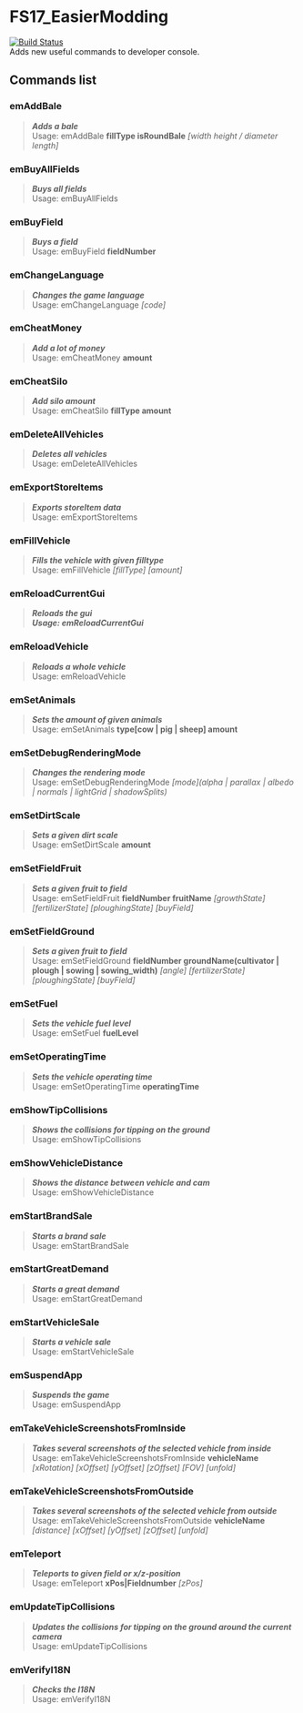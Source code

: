 # FS17_EasierModding
[![Build Status](https://travis-ci.org/TeamFSIModding/FS17_EasierModding.svg?branch=master)](https://travis-ci.org/TeamFSIModding/FS17_EasierModding)  
Adds new useful commands to developer console.  
  
## Commands list
### emAddBale
> __*Adds a bale*__  
> Usage: emAddBale **fillType isRoundBale** *[width height / diameter length]*  
    
### emBuyAllFields
> __*Buys all fields*__  
> Usage: emBuyAllFields  
    
### emBuyField
> __*Buys a field*__  
> Usage: emBuyField **fieldNumber**  
    
### emChangeLanguage
> __*Changes the game language*__  
> Usage: emChangeLanguage *[code]*  
    
### emCheatMoney
> __*Add a lot of money*__  
> Usage: emCheatMoney **amount**  
    
### emCheatSilo
> __*Add silo amount*__  
> Usage: emCheatSilo **fillType amount**  
    
### emDeleteAllVehicles
> __*Deletes all vehicles*__  
> Usage: emDeleteAllVehicles  
    
### emExportStoreItems
> __*Exports storeItem data*__  
> Usage: emExportStoreItems  
    
### emFillVehicle
> __*Fills the vehicle with given filltype*__  
> Usage: emFillVehicle *\[fillType] [amount]*  
    
### emReloadCurrentGui
> __*Reloads the gui  
> Usage: emReloadCurrentGui*__  
    
### emReloadVehicle
> __*Reloads a whole vehicle*__  
> Usage: emReloadVehicle  
    
### emSetAnimals
> __*Sets the amount of given animals*__  
> Usage: emSetAnimals **type[cow | pig | sheep] amount**  
    
### emSetDebugRenderingMode
> __*Changes the rendering mode*__  
> Usage: emSetDebugRenderingMode *\[mode](alpha | parallax | albedo | normals | lightGrid | shadowSplits)*  
    
### emSetDirtScale
> __*Sets a given dirt scale*__  
> Usage: emSetDirtScale **amount**  
    
### emSetFieldFruit
> __*Sets a given fruit to field*__  
> Usage: emSetFieldFruit **fieldNumber fruitName** *\[growthState] \[fertilizerState] \[ploughingState] [buyField]*  
    
### emSetFieldGround
> __*Sets a given fruit to field*__  
> Usage: emSetFieldGround **fieldNumber groundName(cultivator | plough | sowing | sowing_width)** *\[angle] \[fertilizerState] \[ploughingState] [buyField]*  
    
### emSetFuel
> __*Sets the vehicle fuel level*__  
> Usage: emSetFuel **fuelLevel**  
    
### emSetOperatingTime
> __*Sets the vehicle operating time*__  
> Usage: emSetOperatingTime **operatingTime**  
    
### emShowTipCollisions
> __*Shows the collisions for tipping on the ground*__  
> Usage: emShowTipCollisions  
    
### emShowVehicleDistance
> __*Shows the distance between vehicle and cam*__  
> Usage: emShowVehicleDistance  
    
### emStartBrandSale
> __*Starts a brand sale*__  
> Usage: emStartBrandSale  
    
### emStartGreatDemand
> __*Starts a great demand*__  
> Usage: emStartGreatDemand  
    
### emStartVehicleSale
> __*Starts a vehicle sale*__  
> Usage: emStartVehicleSale  
    
### emSuspendApp
> __*Suspends the game*__  
> Usage: emSuspendApp  
    
### emTakeVehicleScreenshotsFromInside
> __*Takes several screenshots of the selected vehicle from inside*__  
> Usage: emTakeVehicleScreenshotsFromInside **vehicleName** *\[xRotation] \[xOffset] \[yOffset] \[zOffset] \[FOV] [unfold]*  
    
### emTakeVehicleScreenshotsFromOutside
> __*Takes several screenshots of the selected vehicle from outside*__  
> Usage: emTakeVehicleScreenshotsFromOutside **vehicleName** *\[distance] \[xOffset] \[yOffset] \[zOffset] [unfold]*  
    
### emTeleport
> __*Teleports to given field or x/z-position*__  
> Usage: emTeleport **xPos|Fieldnumber** *[zPos]*  
    
### emUpdateTipCollisions
> __*Updates the collisions for tipping on the ground around the current camera*__  
> Usage: emUpdateTipCollisions  
    
### emVerifyI18N
> __*Checks the I18N*__  
> Usage: emVerifyI18N  
    
